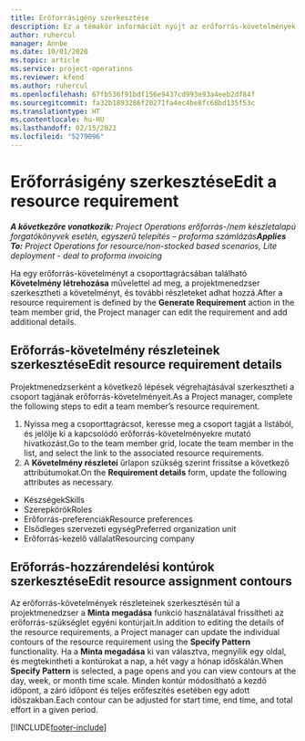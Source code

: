 ```yaml
---
title: Erőforrásigény szerkesztése
description: Ez a témakör információt nyújt az erőforrás-követelmények frissítésével kapcsolatban.
author: ruhercul
manager: Annbe
ms.date: 10/01/2020
ms.topic: article
ms.service: project-operations
ms.reviewer: kfend
ms.author: ruhercul
ms.openlocfilehash: 67fb536f91bdf156e9437cd993e93a4eeb2df84f
ms.sourcegitcommit: fa32b1893286f20271fa4ec4be8fc68bd135f53c
ms.translationtype: HT
ms.contentlocale: hu-HU
ms.lasthandoff: 02/15/2021
ms.locfileid: "5279096"
---
```

# <a name="edit-a-resource-requirement"></a><span data-ttu-id="68dd3-103">Erőforrásigény szerkesztése</span><span class="sxs-lookup"><span data-stu-id="68dd3-103">Edit a resource requirement</span></span>

<span data-ttu-id="68dd3-104">_**A következőre vonatkozik:** Project Operations erőforrás-/nem készletalapú forgatókönyvek esetén, egyszerű telepítés – proforma számlázás_</span><span class="sxs-lookup"><span data-stu-id="68dd3-104">_**Applies To:** Project Operations for resource/non-stocked based scenarios, Lite deployment - deal to proforma invoicing_</span></span>

<span data-ttu-id="68dd3-105">Ha egy erőforrás-követelményt a csoporttagrácsában található **Követelmény létrehozása** művelettel ad meg, a projektmenedzser szerkesztheti a követelményt, és további részleteket adhat hozzá.</span><span class="sxs-lookup"><span data-stu-id="68dd3-105">After a resource requirement is defined by the **Generate Requirement** action in the team member grid, the Project manager can edit the requirement and add additional details.</span></span>

## <a name="edit-resource-requirement-details"></a><span data-ttu-id="68dd3-106">Erőforrás-követelmény részleteinek szerkesztése</span><span class="sxs-lookup"><span data-stu-id="68dd3-106">Edit resource requirement details</span></span>

<span data-ttu-id="68dd3-107">Projektmenedzserként a következő lépések végrehajtásával szerkesztheti a csoport tagjának erőforrás-követelményeit.</span><span class="sxs-lookup"><span data-stu-id="68dd3-107">As a Project manager, complete the following steps to edit a team member’s resource requirement.</span></span>

1. <span data-ttu-id="68dd3-108">Nyissa meg a csoporttagrácsot, keresse meg a csoport tagját a listából, és jelölje ki a kapcsolódó erőforrás-követelményekre mutató hivatkozást.</span><span class="sxs-lookup"><span data-stu-id="68dd3-108">Go to the team member grid, locate the team member in the list, and select the link to the associated resource requirements.</span></span>
2. <span data-ttu-id="68dd3-109">A **Követelmény részletei** űrlapon szükség szerint frissítse a következő attribútumokat.</span><span class="sxs-lookup"><span data-stu-id="68dd3-109">On the **Requirement details** form, update the following attributes as necessary.</span></span>

- <span data-ttu-id="68dd3-110">Készségek</span><span class="sxs-lookup"><span data-stu-id="68dd3-110">Skills</span></span>
- <span data-ttu-id="68dd3-111">Szerepkörök</span><span class="sxs-lookup"><span data-stu-id="68dd3-111">Roles</span></span>
- <span data-ttu-id="68dd3-112">Erőforrás-preferenciák</span><span class="sxs-lookup"><span data-stu-id="68dd3-112">Resource preferences</span></span>
- <span data-ttu-id="68dd3-113">Elsődleges szervezeti egység</span><span class="sxs-lookup"><span data-stu-id="68dd3-113">Preferred organization unit</span></span>
- <span data-ttu-id="68dd3-114">Erőforrás-kezelő vállalat</span><span class="sxs-lookup"><span data-stu-id="68dd3-114">Resourcing company</span></span>

## <a name="edit-resource-assignment-contours"></a><span data-ttu-id="68dd3-115">Erőforrás-hozzárendelési kontúrok szerkesztése</span><span class="sxs-lookup"><span data-stu-id="68dd3-115">Edit resource assignment contours</span></span>

<span data-ttu-id="68dd3-116">Az erőforrás-követelmények részleteinek szerkesztésén túl a projektmenedzser a **Minta megadása** funkció használatával frissítheti az erőforrás-szükséglet egyéni kontúrjait.</span><span class="sxs-lookup"><span data-stu-id="68dd3-116">In addition to editing the details of the resource requirements, a Project manager can update the individual contours of the resource requirement using the **Specify Pattern** functionality.</span></span> <span data-ttu-id="68dd3-117">Ha a **Minta megadása** ki van választva, megnyílik egy oldal, és megtekintheti a kontúrokat a nap, a hét vagy a hónap időskálán.</span><span class="sxs-lookup"><span data-stu-id="68dd3-117">When **Specify Pattern** is selected, a page opens and you can view contours at the day, week, or month time scale.</span></span> <span data-ttu-id="68dd3-118">Minden kontúr módosítható a kezdő időpont, a záró időpont és teljes erőfeszítés esetében egy adott időszakban.</span><span class="sxs-lookup"><span data-stu-id="68dd3-118">Each contour can be adjusted for start time, end time, and total effort in a given period.</span></span>

[!INCLUDE[footer-include](../includes/footer-banner.md)]